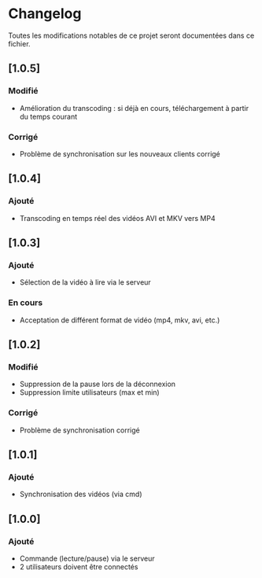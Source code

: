 # Changelog

Toutes les modifications notables de ce projet seront documentées dans ce fichier.

## [1.0.5]

### Modifié

- Amélioration du transcoding : si déjà en cours, téléchargement à partir du temps courant

### Corrigé

- Problème de synchronisation sur les nouveaux clients corrigé

## [1.0.4]

### Ajouté

- Transcoding en temps réel des vidéos AVI et MKV vers MP4

## [1.0.3]

### Ajouté

- Sélection de la vidéo à lire via le serveur

### En cours

- Acceptation de différent format de vidéo (mp4, mkv, avi, etc.)

## [1.0.2]

### Modifié

- Suppression de la pause lors de la déconnexion
- Suppression limite utilisateurs (max et min)

### Corrigé

- Problème de synchronisation corrigé

## [1.0.1]

### Ajouté
- Synchronisation des vidéos (via cmd)

## [1.0.0]

### Ajouté

- Commande (lecture/pause) via le serveur
- 2 utilisateurs doivent être connectés